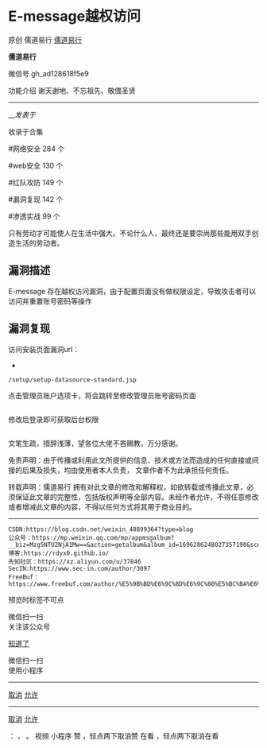 #  E-message越权访问

原创 儒道易行  [ 儒道易行 ](javascript:void\(0\);)

**儒道易行** ![]()

微信号 gh_ad128618f5e9

功能介绍 谢天谢地、不忘祖先、敬偎圣贤

____

___发表于_

收录于合集

#网络安全 284 个

#web安全 130 个

#红队攻防 149 个

#漏洞复现 142 个

#渗透实战 99 个

只有劳动才可能使人在生活中强大。不论什么人，最终还是要崇尚那些能用双手创造生活的劳动者。

##  **漏洞描述**

E-message 存在越权访问漏洞，由于配置页面没有做权限设定，导致攻击者可以访问并重置账号密码等操作

##  **漏洞复现**

访问安装页面漏洞url：

  * 

    
    
    /setup/setup-datasource-standard.jsp

点击管理员账户选项卡，将会跳转至修改管理员账号密码页面

![]()

修改后登录即可获取后台权限

![]()

文笔生疏，措辞浅薄，望各位大佬不吝赐教，万分感谢。

免责声明：由于传播或利用此文所提供的信息、技术或方法而造成的任何直接或间接的后果及损失，均由使用者本人负责， 文章作者不为此承担任何责任。

转载声明：儒道易行
拥有对此文章的修改和解释权，如欲转载或传播此文章，必须保证此文章的完整性，包括版权声明等全部内容。未经作者允许，不得任意修改或者增减此文章的内容，不得以任何方式将其用于商业目的。

  *   *   *   *   *   *   *   *   *   *   *   *   *   *   *   *   *   * 

    
    
    CSDN:https://blog.csdn.net/weixin_48899364?type=blog  
    公众号：https://mp.weixin.qq.com/mp/appmsgalbum?__biz=Mzg5NTU2NjA1Mw==&action=getalbum&album_id=1696286248027357190&scene=173&from_msgid=2247485408&from_itemidx=1&count=3&nolastread=1#wechat_redirect  
    博客:https://rdyx0.github.io/  
    先知社区：https://xz.aliyun.com/u/37846  
    SecIN:https://www.sec-in.com/author/3097  
    FreeBuf：https://www.freebuf.com/author/%E5%9B%BD%E6%9C%8D%E6%9C%80%E5%BC%BA%E6%B8%97%E9%80%8F%E6%8E%8C%E6%8E%A7%E8%80%85  
    

  

预览时标签不可点

微信扫一扫  
关注该公众号

[知道了](javascript:;)

微信扫一扫  
使用小程序

****

[取消](javascript:void\(0\);) [允许](javascript:void\(0\);)

****

[取消](javascript:void\(0\);) [允许](javascript:void\(0\);)

： ， 。   视频 小程序 赞 ，轻点两下取消赞 在看 ，轻点两下取消在看

